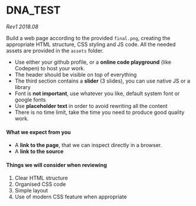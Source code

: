 # DNA_TEST

*Rev1 2018.08*

Build a web page according to the provided `final.png`, creating the appropriate HTML structure, CSS styling and JS code. All the needed assets are provided in the `assets` folder.

* Use either your github profile, or a **online code playground** (like Codepen) to host your work.
* The header should be visible on top of everything
* The third section contains a **slider** (3 slides), you can use native JS or a library
* Font is **not important**, use whatever you like, default system font or google fonts
* Use **placeholder text** in order to avoid rewriting all the content
* There is no time limit, take the time you need to produce good quality work.

#### What we expect from you

* A **link to the page**, that we can inspect directly in a browser.
* A **link to the source**

#### Things we will consider when reviewing

1. Clear HTML structure
2. Organised CSS code
3. Simple layout
4. Use of modern CSS feature when appropriate